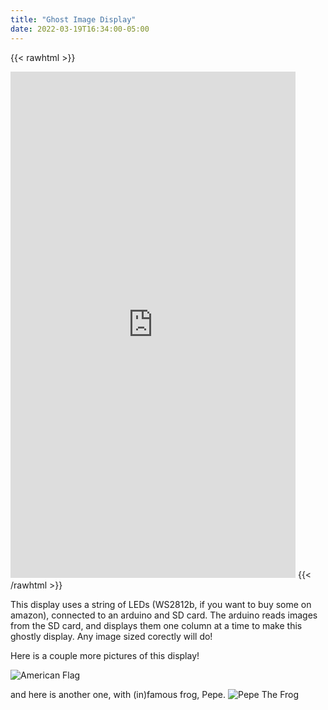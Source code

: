 ```yaml
---
title: "Ghost Image Display"
date: 2022-03-19T16:34:00-05:00
---
```


{{< rawhtml >}}


<iframe width="456" height="810" src="https://www.youtube.com/embed/wShg6x1g1Cc" title="Persistence of Vision Display" frameborder="0" allow="accelerometer; autoplay; clipboard-write; encrypted-media; gyroscope; picture-in-picture" allowfullscreen></iframe>
{{< /rawhtml >}}

This display uses a string of LEDs (WS2812b, if you want to buy some on amazon), connected to an arduino and SD card. 
The arduino reads images from the SD card, and displays them one column at a time to make this ghostly display. 
Any image sized corectly will do! 

Here is a couple more pictures of this display!

![American Flag](/articles/images/america.jpg)

and here is another one, with (in)famous frog, Pepe.
![Pepe The Frog](/articles/images/pepe.jpg)
